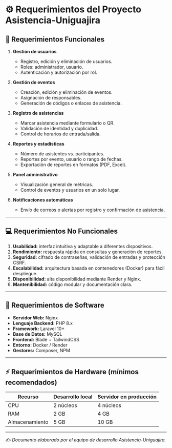 # ⚙️ Requerimientos del Proyecto Asistencia-Uniguajira

## 🧩 Requerimientos Funcionales

1. **Gestión de usuarios**
   - Registro, edición y eliminación de usuarios.
   - Roles: administrador, usuario.
   - Autenticación y autorización por rol.

2. **Gestión de eventos**
   - Creación, edición y eliminación de eventos.
   - Asignación de responsables.
   - Generación de códigos o enlaces de asistencia.

3. **Registro de asistencias**
   - Marcar asistencia mediante formulario o QR.
   - Validación de identidad y duplicidad.
   - Control de horarios de entrada/salida.

4. **Reportes y estadísticas**
   - Número de asistentes vs. participantes.
   - Reportes por evento, usuario o rango de fechas.
   - Exportación de reportes en formatos (PDF, Excel).

5. **Panel administrativo**
   - Visualización general de métricas.
   - Control de eventos y usuarios en un solo lugar.

6. **Notificaciones automáticas**
   - Envío de correos o alertas por registro y confirmación de asistencia.

---

## 💻 Requerimientos No Funcionales

1. **Usabilidad:** interfaz intuitiva y adaptable a diferentes dispositivos.
2. **Rendimiento:** respuesta rápida en consultas y generación de reportes.
3. **Seguridad:** cifrado de contraseñas, validación de entradas y protección CSRF.
4. **Escalabilidad:** arquitectura basada en contenedores (Docker) para fácil despliegue.
5. **Disponibilidad:** alta disponibilidad mediante Render y Nginx.
6. **Mantenibilidad:** código modular y documentación clara.

---

## 🧱 Requerimientos de Software

- **Servidor Web:** Nginx
- **Lenguaje Backend:** PHP 8.x
- **Framework:** Laravel 10+
- **Base de Datos:** MySQL
- **Frontend:** Blade + TailwindCSS
- **Entorno:** Docker / Render
- **Gestores:** Composer, NPM

---

## ⚡ Requerimientos de Hardware (mínimos recomendados)

| Recurso        | Desarrollo local | Servidor en producción |
|----------------|------------------|-------------------------|
| CPU            | 2 núcleos        | 4 núcleos               |
| RAM            | 2 GB             | 4 GB                    |
| Almacenamiento | 5 GB             | 10 GB                   |

---

✍️ *Documento elaborado por el equipo de desarrollo Asistencia-Uniguajira.*
